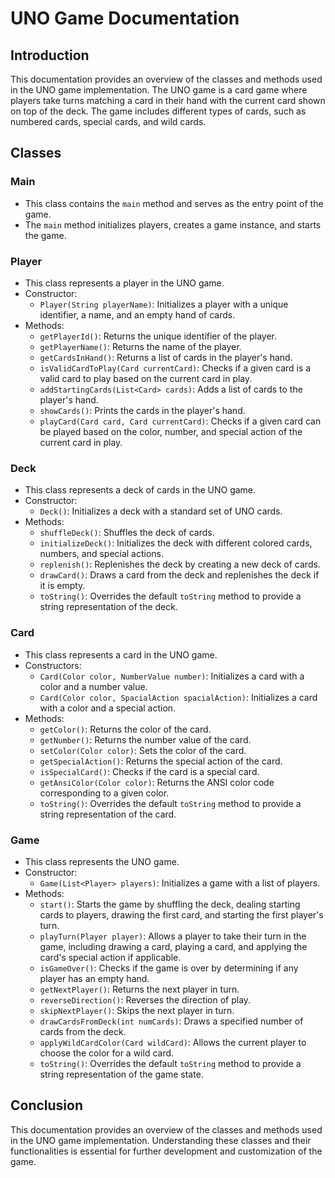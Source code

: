 # UNO Game Documentation

## Introduction
This documentation provides an overview of the classes and methods used in the UNO game implementation. The UNO game is a card game where players take turns matching a card in their hand with the current card shown on top of the deck. The game includes different types of cards, such as numbered cards, special cards, and wild cards.

## Classes

### Main
- This class contains the `main` method and serves as the entry point of the game.
- The `main` method initializes players, creates a game instance, and starts the game.

### Player
- This class represents a player in the UNO game.
- Constructor:
  - `Player(String playerName)`: Initializes a player with a unique identifier, a name, and an empty hand of cards.
- Methods:
  - `getPlayerId()`: Returns the unique identifier of the player.
  - `getPlayerName()`: Returns the name of the player.
  - `getCardsInHand()`: Returns a list of cards in the player's hand.
  - `isValidCardToPlay(Card currentCard)`: Checks if a given card is a valid card to play based on the current card in play.
  - `addStartingCards(List<Card> cards)`: Adds a list of cards to the player's hand.
  - `showCards()`: Prints the cards in the player's hand.
  - `playCard(Card card, Card currentCard)`: Checks if a given card can be played based on the color, number, and special action of the current card in play.

### Deck
- This class represents a deck of cards in the UNO game.
- Constructor:
  - `Deck()`: Initializes a deck with a standard set of UNO cards.
- Methods:
  - `shuffleDeck()`: Shuffles the deck of cards.
  - `initializeDeck()`: Initializes the deck with different colored cards, numbers, and special actions.
  - `replenish()`: Replenishes the deck by creating a new deck of cards.
  - `drawCard()`: Draws a card from the deck and replenishes the deck if it is empty.
  - `toString()`: Overrides the default `toString` method to provide a string representation of the deck.

### Card
- This class represents a card in the UNO game.
- Constructors:
  - `Card(Color color, NumberValue number)`: Initializes a card with a color and a number value.
  - `Card(Color color, SpacialAction spacialAction)`: Initializes a card with a color and a special action.
- Methods:
  - `getColor()`: Returns the color of the card.
  - `getNumber()`: Returns the number value of the card.
  - `setColor(Color color)`: Sets the color of the card.
  - `getSpecialAction()`: Returns the special action of the card.
  - `isSpecialCard()`: Checks if the card is a special card.
  - `getAnsiColor(Color color)`: Returns the ANSI color code corresponding to a given color.
  - `toString()`: Overrides the default `toString` method to provide a string representation of the card.

### Game
- This class represents the UNO game.
- Constructor:
  - `Game(List<Player> players)`: Initializes a game with a list of players.
- Methods:
  - `start()`: Starts the game by shuffling the deck, dealing starting cards to players, drawing the first card, and starting the first player's turn.
  - `playTurn(Player player)`: Allows a player to take their turn in the game, including drawing a card, playing a card, and applying the card's special action if applicable.
  - `isGameOver()`: Checks if the game is over by determining if any player has an empty hand.
  - `getNextPlayer()`: Returns the next player in turn.
  - `reverseDirection()`: Reverses the direction of play.
  - `skipNextPlayer()`: Skips the next player in turn.
  - `drawCardsFromDeck(int numCards)`: Draws a specified number of cards from the deck.
  - `applyWildCardColor(Card wildCard)`: Allows the current player to choose the color for a wild card.
  - `toString()`: Overrides the default `toString` method to provide a string representation of the game state.

## Conclusion
This documentation provides an overview of the classes and methods used in the UNO game implementation. Understanding these classes and their functionalities is essential for further development and customization of the game.